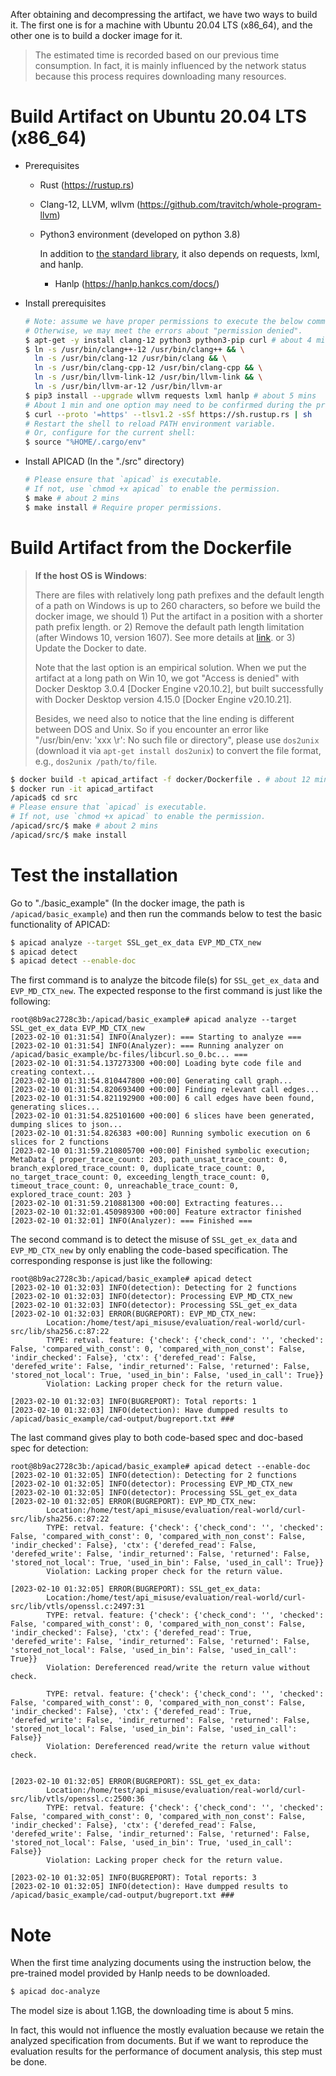 After obtaining and decompressing the artifact, we have two ways to build it. The first one is for a machine with Ubuntu 20.04 LTS (x86_64), and the other one is to build a docker image for it.

> The estimated time is recorded based on our previous time consumption. In fact, it is mainly influenced by the network status because this process requires downloading many resources.

# Build Artifact on Ubuntu 20.04 LTS (x86_64)

- Prerequisites
  - Rust (https://rustup.rs)

  - Clang-12, LLVM, wllvm (https://github.com/travitch/whole-program-llvm)

  - Python3 environment (developed on python 3.8)

    In addition to [the standard library](https://docs.python.org/3.8/library/index.html), it also depends on requests, lxml, and hanlp.

    - Hanlp (https://hanlp.hankcs.com/docs/)

- Install prerequisites

  ```bash
  # Note: assume we have proper permissions to execute the below commands.
  # Otherwise, we may meet the errors about "permission denied".
  $ apt-get -y install clang-12 python3 python3-pip curl # about 4 mins
  $ ln -s /usr/bin/clang++-12 /usr/bin/clang++ && \
  	ln -s /usr/bin/clang-12 /usr/bin/clang && \
  	ln -s /usr/bin/clang-cpp-12 /usr/bin/clang-cpp && \
  	ln -s /usr/bin/llvm-link-12 /usr/bin/llvm-link && \
  	ln -s /usr/bin/llvm-ar-12 /usr/bin/llvm-ar
  $ pip3 install --upgrade wllvm requests lxml hanlp # about 5 mins
  # About 1 min and one option may need to be confirmed during the process:
  $ curl --proto '=https' --tlsv1.2 -sSf https://sh.rustup.rs | sh
  # Restart the shell to reload PATH environment variable.
  # Or, configure for the current shell:
  $ source "%HOME/.cargo/env"
  ```

- Install APICAD (In the "./src" directory)

  ```bash
  # Please ensure that `apicad` is executable.
  # If not, use `chmod +x apicad` to enable the permission.
  $ make # about 2 mins
  $ make install # Require proper permissions.
  ```

# Build Artifact from the Dockerfile

> **If the host OS is Windows**:
>
> There are files with relatively long path prefixes and the default length of a path on Windows is up to 260 characters, so before we build the docker image, we should 1) Put the artifact in a position with a shorter path prefix length. or 2) Remove the default path length limitation (after Windows 10, version 1607). See more details at [link](https://learn.microsoft.com/en-us/windows/win32/fileio/maximum-file-path-limitation#enable-long-paths-in-windows-10-version-1607-and-later). or 3) Update the Docker to date.
>
> Note that the last option is an empirical solution. When we put the artifact at a long path on Win 10, we got "Access is denied" with Docker Desktop 3.0.4 [Docker Engine v20.10.2], but built successfully with Docker Desktop version 4.15.0 [Docker Engine v20.10.21].
>
> Besides, we need also to notice that the line ending is different between DOS and Unix. So if you encounter an error like "/usr/bin/env: 'xxx \r': No such file or directory", please use `dos2unix` (download it via `apt-get install dos2unix`) to convert the file format, e.g., `dos2unix /path/to/file`.

```bash
$ docker build -t apicad_artifact -f docker/Dockerfile . # about 12 mins
$ docker run -it apicad_artifact
/apicad$ cd src
# Please ensure that `apicad` is executable.
# If not, use `chmod +x apicad` to enable the permission.
/apicad/src/$ make # about 2 mins
/apicad/src/$ make install
```

# Test the installation

Go to "./basic_example" (In the docker image, the path is `/apicad/basic_example`) and then run the commands below to test the basic functionality of APICAD:

```bash
$ apicad analyze --target SSL_get_ex_data EVP_MD_CTX_new
$ apicad detect
$ apicad detect --enable-doc
```

The first command is to analyze the bitcode file(s) for `SSL_get_ex_data` and `EVP_MD_CTX_new`. The expected response to the first command is just like the following:

```
root@8b9ac2728c3b:/apicad/basic_example# apicad analyze --target SSL_get_ex_data EVP_MD_CTX_new
[2023-02-10 01:31:54] INFO(Analyzer): === Starting to analyze ===
[2023-02-10 01:31:54] INFO(Analyzer): === Running analyzer on /apicad/basic_example/bc-files/libcurl.so_0.bc... ===
[2023-02-10 01:31:54.137273300 +00:00] Loading byte code file and creating context...
[2023-02-10 01:31:54.810447800 +00:00] Generating call graph...
[2023-02-10 01:31:54.820693400 +00:00] Finding relevant call edges...
[2023-02-10 01:31:54.821192900 +00:00] 6 call edges have been found, generating slices...
[2023-02-10 01:31:54.825101600 +00:00] 6 slices have been generated, dumping slices to json...
[2023-02-10 01:31:54.826383 +00:00] Running symbolic execution on 6 slices for 2 functions
[2023-02-10 01:31:59.210805700 +00:00] Finished symbolic execution; MetaData { proper_trace_count: 203, path_unsat_trace_count: 0, branch_explored_trace_count: 0, duplicate_trace_count: 0, no_target_trace_count: 0, exceeding_length_trace_count: 0, timeout_trace_count: 0, unreachable_trace_count: 0, explored_trace_count: 203 }
[2023-02-10 01:31:59.210881300 +00:00] Extracting features...
[2023-02-10 01:32:01.450989300 +00:00] Feature extractor finished
[2023-02-10 01:32:01] INFO(Analyzer): === Finished ===
```

The second command is to detect the misuse of `SSL_get_ex_data` and `EVP_MD_CTX_new` by only enabling the code-based specification. The corresponding response is just like the following:

```
root@8b9ac2728c3b:/apicad/basic_example# apicad detect
[2023-02-10 01:32:03] INFO(detection): Detecting for 2 functions
[2023-02-10 01:32:03] INFO(detector): Processing EVP_MD_CTX_new
[2023-02-10 01:32:03] INFO(detector): Processing SSL_get_ex_data
[2023-02-10 01:32:03] ERROR(BUGREPORT): EVP_MD_CTX_new:
        Location:/home/test/api_misuse/evaluation/real-world/curl-src/lib/sha256.c:87:22
        TYPE: retval. feature: {'check': {'check_cond': '', 'checked': False, 'compared_with_const': 0, 'compared_with_non_const': False, 'indir_checked': False}, 'ctx': {'derefed_read': False, 'derefed_write': False, 'indir_returned': False, 'returned': False, 'stored_not_local': True, 'used_in_bin': False, 'used_in_call': True}}
        Violation: Lacking proper check for the return value.

[2023-02-10 01:32:03] INFO(BUGREPORT): Total reports: 1
[2023-02-10 01:32:03] INFO(detection): Have dumpped results to /apicad/basic_example/cad-output/bugreport.txt ###
```

The last command gives play to both code-based spec and doc-based spec for detection:

```
root@8b9ac2728c3b:/apicad/basic_example# apicad detect --enable-doc
[2023-02-10 01:32:05] INFO(detection): Detecting for 2 functions
[2023-02-10 01:32:05] INFO(detector): Processing EVP_MD_CTX_new
[2023-02-10 01:32:05] INFO(detector): Processing SSL_get_ex_data
[2023-02-10 01:32:05] ERROR(BUGREPORT): EVP_MD_CTX_new:
        Location:/home/test/api_misuse/evaluation/real-world/curl-src/lib/sha256.c:87:22
        TYPE: retval. feature: {'check': {'check_cond': '', 'checked': False, 'compared_with_const': 0, 'compared_with_non_const': False, 'indir_checked': False}, 'ctx': {'derefed_read': False, 'derefed_write': False, 'indir_returned': False, 'returned': False, 'stored_not_local': True, 'used_in_bin': False, 'used_in_call': True}}
        Violation: Lacking proper check for the return value.

[2023-02-10 01:32:05] ERROR(BUGREPORT): SSL_get_ex_data:
        Location:/home/test/api_misuse/evaluation/real-world/curl-src/lib/vtls/openssl.c:2497:31
        TYPE: retval. feature: {'check': {'check_cond': '', 'checked': False, 'compared_with_const': 0, 'compared_with_non_const': False, 'indir_checked': False}, 'ctx': {'derefed_read': True, 'derefed_write': False, 'indir_returned': False, 'returned': False, 'stored_not_local': False, 'used_in_bin': False, 'used_in_call': True}}
        Violation: Dereferenced read/write the return value without check.

        TYPE: retval. feature: {'check': {'check_cond': '', 'checked': False, 'compared_with_const': 0, 'compared_with_non_const': False, 'indir_checked': False}, 'ctx': {'derefed_read': True, 'derefed_write': False, 'indir_returned': False, 'returned': False, 'stored_not_local': False, 'used_in_bin': False, 'used_in_call': False}}
        Violation: Dereferenced read/write the return value without check.


[2023-02-10 01:32:05] ERROR(BUGREPORT): SSL_get_ex_data:
        Location:/home/test/api_misuse/evaluation/real-world/curl-src/lib/vtls/openssl.c:2500:36
        TYPE: retval. feature: {'check': {'check_cond': '', 'checked': False, 'compared_with_const': 0, 'compared_with_non_const': False, 'indir_checked': False}, 'ctx': {'derefed_read': False, 'derefed_write': False, 'indir_returned': False, 'returned': False, 'stored_not_local': False, 'used_in_bin': True, 'used_in_call': False}}
        Violation: Lacking proper check for the return value.

[2023-02-10 01:32:05] INFO(BUGREPORT): Total reports: 3
[2023-02-10 01:32:05] INFO(detection): Have dumpped results to /apicad/basic_example/cad-output/bugreport.txt ###
```

# Note

When the first time analyzing documents using the instruction below, the pre-trained model provided by Hanlp needs to be downloaded.

```bash
$ apicad doc-analyze
```

The model size is about 1.1GB, the downloading time is about 5 mins.

In fact, this would not influence the mostly evaluation because we retain the analyzed specification from documents. But if we want to reproduce the evaluation results for the performance of document analysis, this step must be done.

